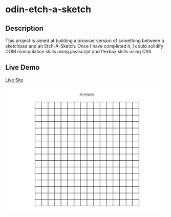 # odin-etch-a-sketch

## Description

This project is aimed at building a browser version of something between a sketchpad and an Etch-A-Sketch. Once I have completed it, I could solidify DOM manipulation skills using javascript and flexbox skills using CSS.

## Live Demo

[Live Site](https://lamwahhinharold.github.io/odin-etch-a-sketch/)

![Screenshot](./images/screenshot.png)

